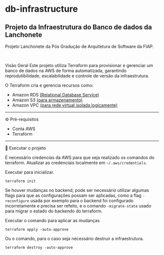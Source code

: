 # db-infrastructure

## Projeto da Infraestrutura do Banco de dados da Lanchonete

Projeto Lanchonete da Pós Gradução de Arquitetura de Software da FIAP.

<br>

Visão Geral
Este projeto utiliza Terraform para provisionar e gerenciar um banco de dados na AWS de forma automatizada, garantindo reprodutibilidade, escalabilidade e controle de versão da infraestrutura.

O Terraform cria e gerencia recursos como:
- Amazon RDS [(Relational Database Service)](https://aws.amazon.com/pt/rds/)
- Amazon S3 [(para armazenamento)](https://aws.amazon.com/pt/s3/)
- Amazon VPC [(para rede virtual isolada logicamente)](https://aws.amazon.com/pt/vpc/)

<hr/>

⚙️ Pré-requisitos

- Conta AWS
- Terraform

<hr/>
🚀 Executar o projeto

É necessário credencias da AWS para que seja realizado os comandos do terraform. Atualizar as credenciais localmente em `~/.aws/credentials`.

Executar para inicializar.
```
terraform init
```
Se houver mudanças no backend, pode ser necessário utilizar algumas flags para que as configurações possam ser aplicadas, como a flag `-reconfigure` usada por exemplo para o backend foi configurado incorretamente e precisa ser refeito, e o comando `-migrate-state` usado para migrar o estado do backendo do terraform.

Executar o comando para aplicar as mudanças
```
terraform apply -auto-approve
```

Ou o comando, para o caso seja necessário destruir a infraestrutura.
```
terraform destroy -auto-approve
```
